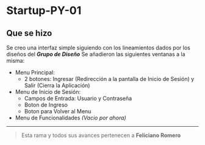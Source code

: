 # Startup-PY-01
## Que se hizo
Se creo una interfaz simple siguiendo con los lineamientos dados por los diseños del  **_Grupo de Diseño_**
Se añadieron las siguientes ventanas a la misma:
- Menu Principal: 
	- 2 botones: Ingresar (Redirección a la pantalla de Inicio de Sesión) y Salir (Cierra la Aplicación)
- Menu de Inicio de Sesión:
	- Campos de Entrada: Usuario y Contraseña
	- Boton de Ingreso
	- Boton para Volver al Menu
- Menu de Funcionalidades _(Vacio por ahora)_
---
> Esta rama y todos sus avances pertenecen a **Feliciano Romero**



